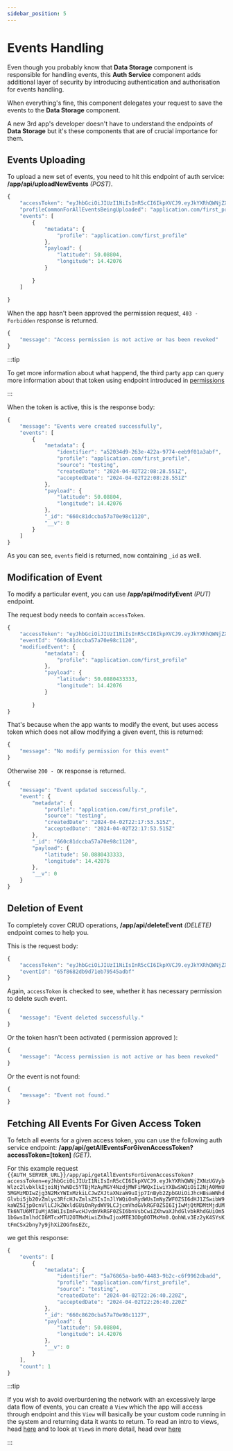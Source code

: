 ```yaml
---
sidebar_position: 5
---
```


# Events Handling

Even though you probably know that **Data Storage** component is responsible for handling events, this **Auth Service** component adds additional layer of security by introducing authentication and authorisation for events handling.

When everything's fine, this component delegates your request to save the events to the **Data Storage** component.

A new 3rd app's developer doesn't have to understand the endpoints of **Data Storage** but it's these components that are of crucial importance for them. 

## Events Uploading

To upload a new set of events, you need to hit this endpoint of auth service: **/app/api/uploadNewEvents** *(POST)*.

```js title="Example request body"
{
    "accessToken": "eyJhbGciOiJIUzI1NiIsInR5cCI6IkpXVCJ9.eyJkYXRhQWNjZXNzUGVybWlzc2lvbklkIjoiNjYwNDc5YTBjMzAyMGY4NzdjMWFiMWQxIiwiYXBwSWQiOiI2NjA0MmU5MGMzMDIwZjg3N2MxYWIxMzkiLCJwZXJtaXNzaW9uIjp7InByb2ZpbGUiOiJhcHBsaWNhdGlvbi5jb20vZmlyc3RfcHJvZmlsZSIsInJlYWQiOnRydWUsImNyZWF0ZSI6dHJ1ZSwibW9kaWZ5Ijp0cnVlLCJkZWxldGUiOnRydWV9LCJjcmVhdGVkRGF0ZSI6IjIwMjQtMDMtMjdUMTk6NTU6MTIuMjA5WiIsImFwcHJvdmVkRGF0ZSI6bnVsbCwiZXhwaXJhdGlvbkRhdGUiOm51bGwsImlhdCI6MTcxMTU2OTMxMiwiZXhwIjoxMTE3ODg0OTMxMn0.QohWLv3Ez2yK4SYsKtFmCSx2bny7y9jhXiZOGfmsEZc",
    "profileCommonForAllEventsBeingUploaded": "application.com/first_profile",
    "events": [
        {
            "metadata": {
                "profile": "application.com/first_profile"
            },
            "payload": {
                "latitude": 50.08804,
                "longitude": 14.42076
            }
            
        }
    ]
    
}
```

When the app hasn't been approved the permission request, `403 - Forbidden` response is returned.

```js title="403 Forbidden response"
{
    "message": "Access permission is not active or has been revoked"
}
```

:::tip 

To get more information about what happend, the third party app can query more information about that token using endpoint introduced in [permissions](./permissions)

:::

When the token is active, this is the response body:

```js title="201 Created response"
{
    "message": "Events were created successfully",
    "events": [
        {
            "metadata": {
                "identifier": "a52034d9-263e-422a-9774-eeb9f01a3abf",
                "profile": "application.com/first_profile",
                "source": "testing",
                "createdDate": "2024-04-02T22:08:28.551Z",
                "acceptedDate": "2024-04-02T22:08:28.551Z"
            },
            "payload": {
                "latitude": 50.08804,
                "longitude": 14.42076
            },
            "_id": "660c81dccba57a70e98c1120",
            "__v": 0
        }
    ]
}
```

As you can see, `events` field is returned, now containing `_id` as well.

## Modification of Event

To modify a particular event, you can use **/app/api/modifyEvent** *(PUT)* endpoint.

The request body needs to contain `accessToken`. 

```js title=""
{
    "accessToken": "eyJhbGciOiJIUzI1NiIsInR5cCI6IkpXVCJ9.eyJkYXRhQWNjZXNzUGVybWlzc2lvbklkIjoiNjYwNDc5YTBjMzAyMGY4NzdjMWFiMWQxIiwiYXBwSWQiOiI2NjA0MmU5MGMzMDIwZjg3N2MxYWIxMzkiLCJwZXJtaXNzaW9uIjp7InByb2ZpbGUiOiJhcHBsaWNhdGlvbi5jb20vZmlyc3RfcHJvZmlsZSIsInJlYWQiOnRydWUsImNyZWF0ZSI6dHJ1ZSwibW9kaWZ5Ijp0cnVlLCJkZWxldGUiOnRydWV9LCJjcmVhdGVkRGF0ZSI6IjIwMjQtMDMtMjdUMTk6NTU6MTIuMjA5WiIsImFwcHJvdmVkRGF0ZSI6bnVsbCwiZXhwaXJhdGlvbkRhdGUiOm51bGwsImlhdCI6MTcxMTU2OTMxMiwiZXhwIjoxMTE3ODg0OTMxMn0.QohWLv3Ez2yK4SYsKtFmCSx2bny7y9jhXiZOGfmsEZc",
    "eventId": "660c81dccba57a70e98c1120",
    "modifiedEvent": {
            "metadata": {
                "profile": "application.com/first_profile"
            },
            "payload": {
                "latitude": 50.0880433333,
                "longitude": 14.42076
            }
            
        }
}
```

That's because when the app wants to modify the event, but uses access token which does not allow modifying a given event, this is returned:

```js title="403 Forbidden response"
{
    "message": "No modify permission for this event"
}
```

Otherwise `200 - OK` response is returned.

```js title="200 OK respose"
{
    "message": "Event updated successfully.",
    "event": {
        "metadata": {
            "profile": "application.com/first_profile",
            "source": "testing",
            "createdDate": "2024-04-02T22:17:53.515Z",
            "acceptedDate": "2024-04-02T22:17:53.515Z"
        },
        "_id": "660c81dccba57a70e98c1120",
        "payload": {
            "latitude": 50.0880433333,
            "longitude": 14.42076
        },
        "__v": 0
    }
}
```

## Deletion of Event

To completely cover CRUD operations, **/app/api/deleteEvent** *(DELETE)* endpoint comes to help you.

This is the request body:

```js title="Request body of the delete event"
{
    "accessToken": "eyJhbGciOiJIUzI1NiIsInR5cCI6IkpXVCJ9.eyJkYXRhQWNjZXNzUGVybWlzc2lvbklkIjoiNjVmODVlNmU3MmQzY2I1YTE0OGE5NzFmIiwiYXBwSWQiOiI2NWY4NWQ4ZjcyZDNjYjVhMTQ4YTk2ZjYiLCJwZXJtaXNzaW9uIjp7InByb2ZpbGUiOiJhaG9qLmNvbS9maXJzdF9wcm9maWxlIiwicmVhZCI6dHJ1ZSwiY3JlYXRlIjp0cnVlLCJtb2RpZnkiOnRydWUsImRlbGV0ZSI6dHJ1ZX0sImNyZWF0ZWREYXRlIjoiMjAyNC0wMy0xOFQxNTozMTo1OC4xMTVaIiwiYXBwcm92ZWREYXRlIjpudWxsLCJleHBpcmF0aW9uRGF0ZSI6bnVsbCwiaWF0IjoxNzEwNzc1OTE4LCJleHAiOjExMTc4MDU1OTE4fQ.YxSUEYNCVRRRT-h7bmKrEULWyXgimd8W9-zFSLINknI",
    "eventId": "65f8682db9d71eb79545adbf"
}
```

Again, `accessToken` is checked to see, whether it has necessary permission to delete such event.

```js title="200 Ok response"
{
    "message": "Event deleted successfully."
}
```

Or the token hasn't been activated ( permission approved ):

```js title="403 Forbidden response"
{
    "message": "Access permission is not active or has been revoked"
}
```

Or the event is not found:

```js title="404 Event Not Found"
{
    "message": "Event not found."
}
```

## Fetching All Events For Given Access Token

To fetch all events for a given access token, you can use the following auth service endpoint: **/app/api/getAllEventsForGivenAccessToken?accessToken=[token]** *(GET)*.

For this example request `{{AUTH_SERVER_URL}}/app/api/getAllEventsForGivenAccessToken?accessToken=eyJhbGciOiJIUzI1NiIsInR5cCI6IkpXVCJ9.eyJkYXRhQWNjZXNzUGVybWlzc2lvbklkIjoiNjYwNDc5YTBjMzAyMGY4NzdjMWFiMWQxIiwiYXBwSWQiOiI2NjA0MmU5MGMzMDIwZjg3N2MxYWIxMzkiLCJwZXJtaXNzaW9uIjp7InByb2ZpbGUiOiJhcHBsaWNhdGlvbi5jb20vZmlyc3RfcHJvZmlsZSIsInJlYWQiOnRydWUsImNyZWF0ZSI6dHJ1ZSwibW9kaWZ5Ijp0cnVlLCJkZWxldGUiOnRydWV9LCJjcmVhdGVkRGF0ZSI6IjIwMjQtMDMtMjdUMTk6NTU6MTIuMjA5WiIsImFwcHJvdmVkRGF0ZSI6bnVsbCwiZXhwaXJhdGlvbkRhdGUiOm51bGwsImlhdCI6MTcxMTU2OTMxMiwiZXhwIjoxMTE3ODg0OTMxMn0.QohWLv3Ez2yK4SYsKtFmCSx2bny7y9jhXiZOGfmsEZc`,

we get this response:

```js title="200 OK - Fetching events response"
{
    "events": [
        {
            "metadata": {
                "identifier": "5a76865a-ba90-4483-9b2c-c6f9962dbadd",
                "profile": "application.com/first_profile",
                "source": "testing",
                "createdDate": "2024-04-02T22:26:40.220Z",
                "acceptedDate": "2024-04-02T22:26:40.220Z"
            },
            "_id": "660c8620cba57a70e98c1127",
            "payload": {
                "latitude": 50.08804,
                "longitude": 14.42076
            },
            "__v": 0
        }
    ],
    "count": 1
}
```

:::tip

If you wish to avoid overburdening the network with an excessively large data flow of events, you can create a `View` which the app will access through endpoint and this `View` will basically be your custom code running in the system and returning data it wants to return. To read an intro to views, head [here](/docs/intro/#) and to look at `View`s in more detail, head over [here](../view-manager/introduction)

:::